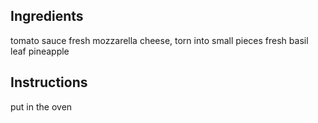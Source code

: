 ## Ingredients
tomato sauce
fresh mozzarella cheese, torn into small pieces
fresh basil leaf
pineapple
## Instructions
put in the oven
